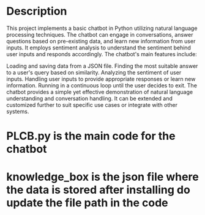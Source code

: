 # Description
This project implements a basic chatbot in Python utilizing natural language processing techniques. The chatbot can engage in conversations, answer questions based on pre-existing data, and learn new information from user inputs. It employs sentiment analysis to understand the sentiment behind user inputs and responds accordingly. The chatbot's main features include:

Loading and saving data from a JSON file.
Finding the most suitable answer to a user's query based on similarity.
Analyzing the sentiment of user inputs.
Handling user inputs to provide appropriate responses or learn new information.
Running in a continuous loop until the user decides to exit.
The chatbot provides a simple yet effective demonstration of natural language understanding and conversation handling. It can be extended and customized further to suit specific use cases or integrate with other systems.

# PLCB.py is the main code for the chatbot
# knowledge_box is the json file where the data is stored after installing do update the file path in the code
